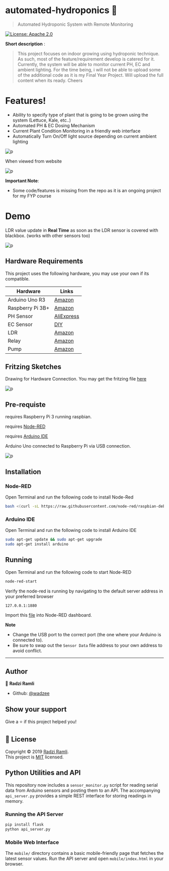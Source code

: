 # automated-hydroponics 🌱
> Automated Hydroponic System with Remote Monitoring

<p>
  <a href="https://github.com/wadzee/automated-hydroponics/blob/master/LICENSE">
    <img alt="License: Apache 2.0" src="https://img.shields.io/badge/License-MIT-yellow.svg" target="_blank" />
  </a>
</p>

**Short description** :

  > This project focuses on indoor growing using hydroponic technique.
  > As such, most of the feature/requirement develop is catered for it.
  > Currently, the system will be able to monitor current PH, EC and ambient lighting.
  > For the time being, i will not be able to upload some of the additional code as it is my Final Year Project. Will upload the full content when its ready. Cheers

# Features!

  - Ability to specify type of plant that is going to be grown using the system (Lettuce, Kale, etc..)
  - Automated PH & EC Dosing Mechanism
  - Current Plant Condition Monitoring in a friendly web interface
  - Automatically Turn On/Off light source depending on current ambient lighting
  
![p](https://github.com/wadzee/automated-hydroponics/blob/master/features.PNG)

When viewed from website 

![p](https://github.com/wadzee/automated-hydroponics/blob/master/monitor.PNG)

**Important Note**:
  - Some code/features is missing from the repo as it is an ongoing project for my FYP course

# Demo

LDR value update in **Real Time** as soon as the LDR sensor is covered with blackbox. (works with other sensors too)

![p](https://github.com/wadzee/automated-hydroponics/blob/master/ldrdemo.gif)

## Hardware Requirements

This project uses the following hardware, you may use your own if its compatible.

| Hardware | Links |
| ------ | ------ |
| Arduino Uno R3 | [Amazon](https://www.amazon.com/Arduino-A000066-ARDUINO-UNO-R3/dp/B008GRTSV6) |
| Raspberry Pi 3B+ | [Amazon](https://www.amazon.com/ELEMENT-Element14-Raspberry-Pi-Motherboard/dp/B07BDR5PDW/ref=sr_1_3?crid=2MHYPOB2GXUSW&keywords=raspberry+pi+3+b%2B&qid=1561152106&s=electronics&sprefix=raspberry+pi+3%2Celectronics%2C456&sr=1-3) |
| PH Sensor | [AliExpress](https://www.aliexpress.com/item/32805675619.html?spm=a2g0s.9042311.0.0.468f4c4dS0tnBH) |
| EC Sensor | [DIY](https://hackaday.io/project/7008-fly-wars-a-hackers-solution-to-world-hunger/log/24646-three-dollar-ec-ppm-meter-arduino) |
| LDR| [Amazon](https://www.amazon.com/10pcs-Dependent-Resistor-Photoresistor-GL5528/dp/B00XDT8KI4) |
| Relay | [Amazon](https://www.amazon.com/JBtek-Channel-Module-Arduino-Raspberry/dp/B00KTEN3TM/ref=sr_1_3?keywords=4+channel+relay&qid=1561157309&s=gateway&sr=8-3) |
| Pump | [Amazon](https://www.amazon.com/Gikfun-Submersible-Fountain-Aquarium-EK1893/dp/B07BHD6KXS/ref=pd_lpo_sbs_60_t_0?_encoding=UTF8&psc=1&refRID=TQYTT601T1NQPXQKMPNE) |

## Fritzing Sketches

Drawing for Hardware Connection. You may get the fritzing file [here](https://github.com/wadzee/automated-hydroponics/blob/master/Fritzing%20Sketches.fzz)

![p](https://github.com/wadzee/automated-hydroponics/blob/master/Sketches.png)

## Pre-requiste

requires Raspberry Pi 3 running raspbian.

requires [Node-RED](https://nodered.org/)

requires [Arduino IDE](https://www.arduino.cc/)

Arduino Uno connected to Raspberry Pi via USB connection.

![p](https://github.com/wadzee/automated-hydroponics/blob/master/how%20to%20connect.PNG)

## Installation

### Node-RED
Open Terminal and run the following code to install Node-Red

```sh
bash <(curl -sL https://raw.githubusercontent.com/node-red/raspbian-deb-package/master/resources/update-nodejs-and-nodered)
```

### Arduino IDE
Open Terminal and run the following code to install Arduino IDE

```sh
sudo apt-get update && sudo apt-get upgrade
sudo apt-get install arduino
```
## Running

Open Terminal and run the following code to start Node-RED
```sh
node-red-start
```
Verify the node-red is running by navigating to the default server address in your preferred browser 
```sh
127.0.0.1:1880
```
Import this [file](https://github.com/wadzee/automated-hydroponics/blob/master/flows.json) into Node-RED dashboard. 

**Note**
- Change the USB port to the correct port (the one where your Arduino is connected to).
- Be sure to swap out the `Sensor Data` file address to your own address to avoid conflict.
***

## Author

👤 **Radzi Ramli**

* Github: [@wadzee](https://github.com/wadzee)

## Show your support

Give a ⭐️ if this project helped you!

## 📝 License

Copyright © 2019 [Radzi Ramli](https://github.com/wadzee).<br />
This project is [MIT](https://github.com/wadzee/automated-hydroponics/blob/master/LICENSE) licensed.

## Python Utilities and API

This repository now includes a `sensor_monitor.py` script for reading serial data from Arduino sensors and posting them to an API. The accompanying `api_server.py` provides a simple REST interface for storing readings in memory.

### Running the API Server

```sh
pip install flask
python api_server.py
```

### Mobile Web Interface

The `mobile/` directory contains a basic mobile-friendly page that fetches the latest sensor values. Run the API server and open `mobile/index.html` in your browser.

